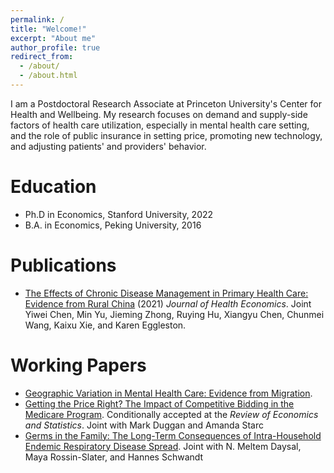 ```yaml
---
permalink: /
title: "Welcome!"
excerpt: "About me"
author_profile: true
redirect_from: 
  - /about/
  - /about.html
---
```


I am a Postdoctoral Research Associate at Princeton University's Center for Health and Wellbeing. My research focuses on demand and supply-side factors of health care utilization, especially in mental health care setting, and the role of public insurance in setting price, promoting new technology, and adjusting patients' and providers' behavior. 


Education
======
- Ph.D in Economics, Stanford University, 2022
- B.A. in Economics, Peking University, 2016


Publications
======
 - [The Effects of Chronic Disease Management in Primary Health Care: Evidence from Rural China](https://www.sciencedirect.com/science/article/pii/S0167629621001247) (2021) *Journal of Health Economics*. Joint Yiwei Chen, Min Yu, Jieming Zhong, Ruying Hu, Xiangyu Chen, Chunmei Wang, Kaixu Xie, and Karen Eggleston.
  
Working Papers
======
 - [Geographic Variation in Mental Health Care: Evidence from Migration]('/files/Ding_MH_GeoVariation.pdf').
 - [Getting the Price Right? The Impact of Competitive Bidding in the Medicare Program]('/files/DME_Draft.pdf'). Conditionally accepted at the *Review of Economics and Statistics*. Joint with Mark Duggan and Amanda Starc
 - [Germs in the Family: The Long-Term Consequences of Intra-Household Endemic Respiratory Disease Spread]('/files/ChildSickness_Draft.pdf'). Joint with N. Meltem Daysal, Maya Rossin-Slater, and Hannes Schwandt
  
